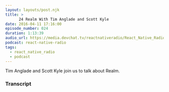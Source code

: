 ```yaml
---
layout: layouts/post.njk
title: >
      24 Realm With Tim Anglade and Scott Kyle
date: 2016-04-11 17:16:00
episode_number: 024
duration: 1:13:39
audio_url: https://media.devchat.tv/reactnativeradio/React_Native_Radio_Epiosde_24.mp3
podcast: react-native-radio
tags: 
  - react_native_radio
  - podcast
---
```


Tim Anglade and Scott Kyle join us to talk about Realm.



### Transcript


